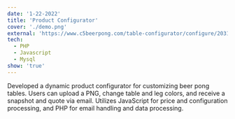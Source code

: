 ```yaml
---
date: '1-22-2022'
title: 'Product Configurator'
cover: './demo.png'
external: 'https://www.c5beerpong.com/table-configurator/configure/20317/'
tech:
  - PHP
  - Javascript
  - Mysql
show: 'true'
---
```


Developed a dynamic product configurator for customizing beer pong tables. Users can upload a PNG, change table and leg colors, and receive a snapshot and quote via email. Utilizes JavaScript for price and configuration processing, and PHP for email handling and data processing.
